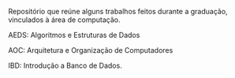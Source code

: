 Repositório que reúne alguns trabalhos feitos durante a graduação, vinculados à área de computação.

AEDS: Algoritmos e Estruturas de Dados

AOC: Arquitetura e Organização de Computadores

IBD: Introdução a Banco de Dados.
